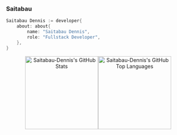 ### Saitabau

```go
Saitabau Dennis := developer{
    about: about{
        name: "Saitabau Dennis",
        role: "Fullstack Developer",
    },
}

```

<div align="center">
  <div style="display: flex; justify-content: center;">
    <a href="http://www.github.com/Saitabau-Dennis">
      <img src="https://github-readme-stats.vercel.app/api?username=Saitabau-Dennis&show_icons=true&bg_color=1e1e2e&text_color=cdd6f4&icon_color=89b4fa&title_color=89b4fa" alt="Saitabau-Dennis's GitHub Stats" style="height: 200px;" />
    </a>
    <a href="http://www.github.com/Saitabau-Dennis">
      <img src="https://github-readme-stats.vercel.app/api/top-langs/?username=Saitabau-Dennis&layout=donut&bg_color=1e1e2e&text_color=cdd6f4&icon_color=89b4fa&title_color=89b4fa" alt="Saitabau-Dennis's GitHub Top Languages" style="height: 200px;" />
    </a>
  </div>
</div>



